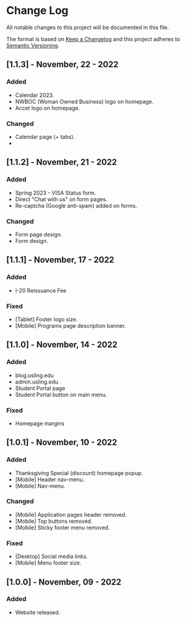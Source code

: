 
# Change Log
All notable changes to this project will be documented in this file.
 
The format is based on [Keep a Changelog](http://keepachangelog.com/)
and this project adheres to [Semantic Versioning](http://semver.org/).
 
## [1.1.3] - November, 22 - 2022 

### Added
- Calendar 2023.
- NWBOC (Woman Owned Business) logo on homepage.
- Accet logo on homepage.

### Changed
- Calendar page (+ tabs).
- 

## [1.1.2] - November, 21 - 2022 

### Added
- Spring 2023 - VISA Status form.
- Direct "Chat with us" on form pages.
- Re-captcha (Google anti-spam) added on forms.

### Changed
- Form page design.
- Form design.


## [1.1.1] - November, 17 - 2022 

### Added
- I-20 Reissuance Fee

### Fixed
- [Tablet] Footer logo size.
- [Mobile] Programs page description banner.


## [1.1.0] - November, 14 - 2022 

### Added
- blog.usling.edu 
- admin.usling.edu
- Student Portal page
- Student Portal button on main menu.

### Fixed
- Homepage margins
 
 
## [1.0.1] - November, 10 - 2022
 
### Added
- Thanksgiving Special (discount) homepage popup.
- [Mobile] Header nav-menu.
- [Mobile] Nav-menu.

### Changed
- [Mobile] Application pages header removed.
- [Mobile] Top buttons removed.
- [Mobile] Sticky footer menu removed.

### Fixed
- [Desktop] Social media links.
- [Mobile] Menu footer size.


## [1.0.0] - November, 09 - 2022
 
### Added
- Website released.
